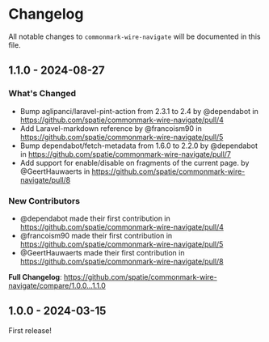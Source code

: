 # Changelog

All notable changes to `commonmark-wire-navigate` will be documented in this file.

## 1.1.0 - 2024-08-27

### What's Changed

* Bump aglipanci/laravel-pint-action from 2.3.1 to 2.4 by @dependabot in https://github.com/spatie/commonmark-wire-navigate/pull/4
* Add Laravel-markdown reference by @francoism90 in https://github.com/spatie/commonmark-wire-navigate/pull/5
* Bump dependabot/fetch-metadata from 1.6.0 to 2.2.0 by @dependabot in https://github.com/spatie/commonmark-wire-navigate/pull/7
* Add support for enable/disable on fragments of the current page. by @GeertHauwaerts in https://github.com/spatie/commonmark-wire-navigate/pull/8

### New Contributors

* @dependabot made their first contribution in https://github.com/spatie/commonmark-wire-navigate/pull/4
* @francoism90 made their first contribution in https://github.com/spatie/commonmark-wire-navigate/pull/5
* @GeertHauwaerts made their first contribution in https://github.com/spatie/commonmark-wire-navigate/pull/8

**Full Changelog**: https://github.com/spatie/commonmark-wire-navigate/compare/1.0.0...1.1.0

## 1.0.0 - 2024-03-15

First release!
